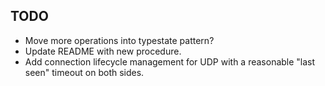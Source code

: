 ## TODO

- Move more operations into typestate pattern?
- Update README with new procedure.
- Add connection lifecycle management for UDP with a reasonable "last seen" timeout on both sides.